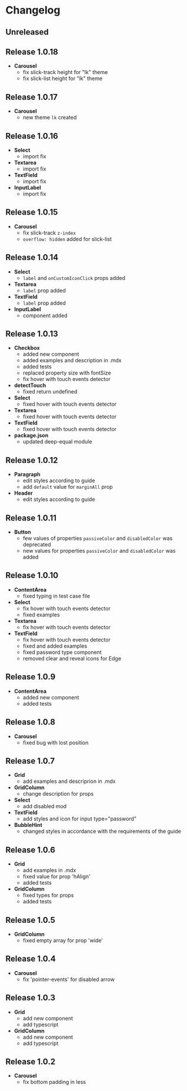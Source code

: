 # Changelog

## Unreleased

## Release 1.0.18
- **Carousel**
    - fix slick-track height for "lk" theme
    - fix slick-list height for "lk" theme

## Release 1.0.17
- **Carousel**
    - new theme `lk` created

## Release 1.0.16
- **Select**
    - import fix
- **Textarea**
    - import fix
- **TextField**
    - import fix
- **InputLabel**
    - import fix

## Release 1.0.15
- **Carousel**
    - fix slick-track `z-index`
    - `overflow: hidden` added for slick-list

## Release 1.0.14
- **Select**
    - `label` and `onCustomIconClick` props added
- **Textarea**
    - `label` prop added
- **TextField**
    - `label` prop added
- **InputLabel**
    - component added

## Release 1.0.13
- **Checkbox**
    - added new component
    - added examples and description in .mdx
    - added tests
    - replaced property size with fontSize
    - fix hover with touch events detector
- **detectTouch**
    - fixed return undefined
- **Select**
    - fixed hover with touch events detector
- **Textarea**
    - fixed hover with touch events detector
- **TextField**
    - fixed hover with touch events detector
- **package.json**
    - updated deep-equal module

## Release 1.0.12
- **Paragraph**
    - edit styles according to guide
    - add `default` value for `marginAll` prop
- **Header**
    - edit styles according to guide

## Release 1.0.11
- **Button**
    - few values of properties `passiveColor` and `disabledColor` was deprecated
    - new values for properties `passiveColor` and `disabledColor` was added

## Release 1.0.10
- **ContentArea**
    - fixed typing in test case file
- **Select**
    - fix hover with touch events detector
    - fixed examples
- **Textarea**
    - fix hover with touch events detector
- **TextField**
    - fix hover with touch events detector
    - fixed and added examples
    - fixed password type component
    - removed clear and reveal icons for Edge

## Release 1.0.9
- **ContentArea**
    - added new component
    - added tests

## Release 1.0.8
- **Carousel**
    - fixed bug with lost position

## Release 1.0.7
- **Grid**
    - add examples and descriprion in .mdx
- **GridColumn**
    - change description for props
- **Select**
    - add disabled mod
- **TextField**
    - add styles and icon for input type="password"
- **BubbleHint**
    - changed styles in accordance with the requirements of the guide

## Release 1.0.6
- **Grid**
    - add examples in .mdx
    - fixed value for prop 'hAlign'
    - added tests
- **GridColumn**
    - fixed types for props
    - added tests

## Release 1.0.5
- **GridColumn**
    - fixed empty array for prop 'wide'

## Release 1.0.4
- **Carousel**
    - fix 'pointer-events' for disabled arrow

## Release 1.0.3
- **Grid**
    - add new component
    - add typescript
- **GridColumn**
    - add new component
    - add typescript

## Release 1.0.2
- **Carousel**
    - fix bottom padding in less

